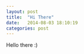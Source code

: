 ```yaml
---
layout: post
title:  "Hi There"
date:   2014-08-03 18:10:19
categories: post
---
```


Hello there :)
